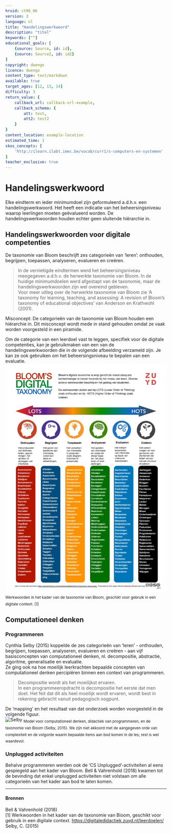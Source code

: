 ```yaml
---
hruid: ct06_06
version: 3
language: nl
title: "Handelingswerkwoord"
description: "titel"
keywords: [""]
educational_goals: [
    {source: Source, id: id}, 
    {source: Source2, id: id2}
]
copyright: dwengo
licence: dwengo
content_type: text/markdown
available: true
target_ages: [12, 13, 14]
difficulty: 3
return_value: {
    callback_url: callback-url-example,
    callback_schema: {
        att: test,
        att2: test2
    }
}
content_location: example-location
estimated_time: 1
skos_concepts: [
    'http://ilearn.ilabt.imec.be/vocab/curr1/s-computers-en-systemen'
]
teacher_exclusive: true
---
```


# Handelingswerkwoord

Elke eindterm en ieder minimumdoel zijn geformuleerd a.d.h.v. een handelingswerkwoord. Het heeft een indicatie van het beheersingsniveau waarop leerlingen moeten geëvalueerd worden. De handelingswerkwoorden houden echter geen sluitende hiërarchie in.  

## Handelingswerkwoorden voor digitale competenties

De taxonomie van Bloom beschrijft zes categorieën van ‘leren’: onthouden, begrijpen, toepassen, analyseren, evalueren en creëren. 

> In de vernietigde eindtermen werd het beheersingsniveau meegegeven a.d.h.v. de herwerkte taxonomie van Bloom. In de huidige minimumdoelen werd afgestapt van de taxonomie, maar de handelingswerkwoorden zijn wel overeind gebleven.<br>
Voor meer uitleg over de herwerkte taxonomie van Bloom zie ‘A taxonomy for learning, teaching, and assessing: A revision of Bloom’s taxonomy of educational objectives’ van Anderson en Krathwohl (2001).

<div class="alert alert-box alert-danger">
Misconcept: De categorieën van de taxonomie van Bloom houden een hiërarchie in. Dit misconcept wordt mede in stand gehouden omdat ze vaak worden voorgesteld in een piramide.
</div>

Om de categorie van een leerdoel vast te leggen, specifiek voor de digitale competenties, kan je gebruikmaken van een van de handelingswerkwoorden die in de volgende afbeelding verzameld zijn. Je kan ze ook gebruiken om het beheersingsniveau te bepalen van een evaluatie.<br>
![Digitale competenties](embed/digitalebloom.png)<br>
<sub>Werkwoorden in het kader van de taxonomie van Bloom, geschikt voor gebruik in een digitale context. [1]</sub>

## Computationeel denken

### Programmeren

Cynthia Selby (2015) koppelde de zes categorieën van ‘leren’ - onthouden, begrijpen, toepassen, analyseren, evalueren en creëren - aan vijf basisconcepten van computationeel denken,  nl. decompositie, abstractie, algoritme, generalisatie en evaluatie. <br>
Ze ging ook na hoe moeilijk leerkrachten bepaalde concepten van computationeel denken percipiëren binnen een context van programmeren. 
> Decompositie wordt als het moeilijkst ervaren. <br>
In een programmeeropdracht is decompositie het eerste dat men doet. Het feit dat dit als heel moeilijk wordt ervaren, wordt best in rekening gebracht vanuit pedagogisch oogpunt.

De ‘mapping’ en het resultaat van dat onderzoek worden voorgesteld in de volgende figuur.<br>
![Selby](programmerenbloom.png)
<sub>Model voor computationeel denken, didactiek van programmeren, en de taxonomie van Bloom (Selby, 2015). We zijn niet akkoord met de
aangegeven orde van complexiteit en de volgorde waarin bepaalde items aan bod komen in de les; rest is wel waardevol.</sub>

### Unplugged activiteiten

Behalve programmeren werden ook de ‘CS Unplugged’-activiteiten al eens gespiegeld aan het kader van Bloom. Bell & Vahrenhold (2018) kwamen tot de bevinding dat enkel unplugged activiteiten niet volstaan om alle categorieën van het kader aan bod te laten komen.


-------------------------------------
#### Bronnen
Bell & Vahrenhold (2018)<br>
[1] Werkwoorden in het kader van de taxonomie van Bloom, geschikt voor gebruik in een digitale context. https://digitaledidactiek.zuyd.nl/leerdoelen/<br>
Selby, C. (2015)<br>

